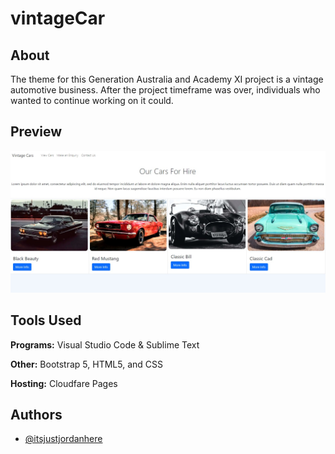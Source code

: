 # vintageCar

## About
The theme for this Generation Australia and Academy XI project is a vintage automotive business. After the project timeframe was over, individuals who wanted to continue working on it could.

## Preview

![App Screenshot](https://raw.githubusercontent.com/itsjustjordanhere/vintageCar/master/vintage-car-capture.jpeg)


## Tools Used

**Programs:** Visual Studio Code & Sublime Text

**Other:** Bootstrap 5, HTML5, and CSS

**Hosting:** Cloudfare Pages

## Authors

- [@itsjustjordanhere](https://www.github.com/itsjustjordanhere)

